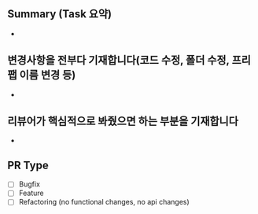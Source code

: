 ## Summary (Task 요약)
- 
	 
## 변경사항을 전부다 기재합니다(코드 수정, 폴더 수정, 프리팹 이름 변경 등)
-
	 
## 리뷰어가 핵심적으로 봐줬으면 하는 부분을 기재합니다
-
	 
	 
## PR Type
	 
- [ ] Bugfix
- [ ] Feature
- [ ] Refactoring (no functional changes, no api changes)
